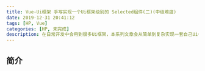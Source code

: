 ```yaml
---
title: Vue-Ui框架 手写实现一个Ui框架级别的 Selected组件(二)(中级难度)
date: 2019-12-31 20:41:12
tags: [HP, Vue]
categories: [HP, 未完成]
description: 在日常开发中会用到很多Ui框架，本系列文章会从简单到复杂实现一套自己Ui框架。本篇文章中从0开始手写一个Ui框架级别的Selected组件。
---
```


## 简介
